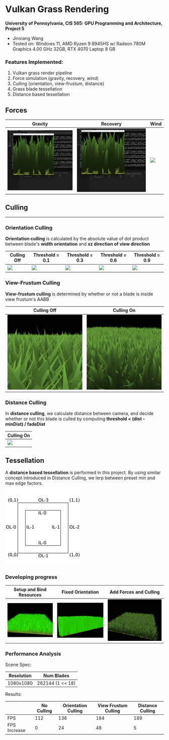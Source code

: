 # Vulkan Grass Rendering

**University of Pennsylvania, CIS 565: GPU Programming and Architecture, Project 5**

-   Jinxiang Wang
-   Tested on: Windows 11, AMD Ryzen 9 8945HS w/ Radeon 780M Graphics 4.00 GHz 32GB, RTX 4070 Laptop 8 GB

### Features Implemented:

1. Vulkan grass render pipeline
2. Force simulation (gravity, recovery, wind)
3. Culling (orientation, view-frustum, distance)
4. Grass blade tessellation
5. Distance based tessellation

## Forces

| Gravity                  | Recovery                  | Wind                  |
| ------------------------ | ------------------------- | --------------------- |
| ![](results/gravity.gif) | ![](results/recovery.gif) | ![](results/wind.gif) |

## Culling

---

### Orientation Culling

**Orientation culling** is calculated by the absolute value of dot product between blade's **width orientation** and **xz direction of view direction**

| Culling Off                | Threshold = 0.1            | Threshold = 0.3            | Threshold = 0.6            | Threshold = 0.9            |
| -------------------------- | -------------------------- | -------------------------- | -------------------------- | -------------------------- |
| ![](results/orient_00.gif) | ![](results/orient_01.gif) | ![](results/orient_03.gif) | ![](results/orient_06.gif) | ![](results/orient_09.gif) |

### View-Frustum Culling

**View-frustum culling** is determined by whether or not a blade is inside view frustum's AABB

| Culling Off                   | Culling On                   |
| ----------------------------- | ---------------------------- |
| ![](results/viewFrus_off.png) | ![](results/viewFrus_on.png) |

### Distance Culling

In **distance culling**, we calculate distance between camera, and decide whether or not this blade is culled by computing **threshold < (dist - minDist) / fadeDist**

| Culling On            |
| --------------------- |
| ![](results/dist.gif) |

## Tessellation

A **distance based tessellation** is performed in this project. By using similar concept introduced in Distance Culling, we lerp between preset min and max edge factors.  

![](results/QuadLevels.png)

### Developing progress

| Setup and Bind Resources   | Fixed Orientation       | Add Forces and Culling |
| -------------------------- | ----------------------- | ---------------------- |
| ![](results/showgrass.png) | ![](results/bugfix.png) | ![](results/final.png) |

### Performance Analysis

Scene Spec:

| Resolution | Num Blades       |
| ---------- | ---------------- |
| 1080x1080  | 262144 (1 << 18) |

Results:

|              | No Culling | Orientation Culling | View Frustum Culling | Distance Culling |
| ------------ | ---------- | ------------------- | -------------------- | ---------------- |
| FPS          | 112        | 136                 | 184                  | 189              |
| FPS Increase | 0          | 24                  | 48                   | 5                |
